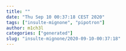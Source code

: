 ```yaml
---
title: ""
date: "Thu Sep 10 00:37:18 CEST 2020"
tags: ["insulte-mignone", "pipotron"]
author: m1ch3l
categories: ["generated"]
slug: "insulte-mignone/2020-09-10-00:37:18"
---
```



